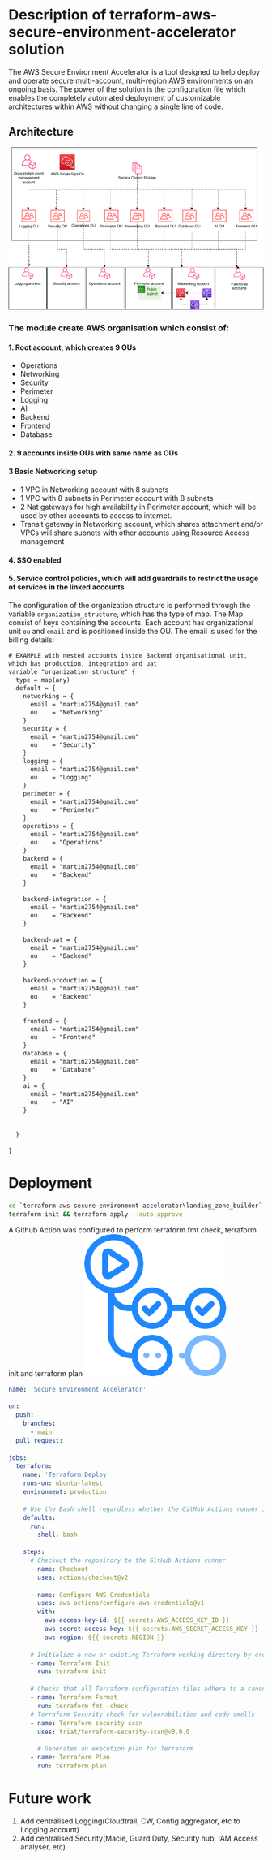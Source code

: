 # Description of terraform-aws-secure-environment-accelerator solution
The AWS Secure Environment Accelerator is a tool designed to help deploy and operate secure multi-account, multi-region AWS environments on an ongoing basis. The power of the solution is the configuration file which enables the completely automated deployment of customizable architectures within AWS without changing a single line of code.
## Architecture
![Architecture](terraform_secure_environment_accelerator_diagram_sample.drawio.png)
### The module create AWS organisation which consist of:
#### 1. Root account, which creates 9 OUs
- Operations
- Networking
- Security
- Perimeter
- Logging
- AI
- Backend
- Frontend
- Database
#### 2. 9 accounts inside OUs with same name as OUs
#### 3 Basic Networking setup
- 1 VPC in Networking account with 8 subnets
- 1 VPC with 8 subnets in Perimeter account with 8 subnets
- 2 Nat gateways for high availability in Perimeter account, which will be used by other accounts to access to internet.
- Transit gateway in Networking account, which shares attachment and/or VPCs will share subnets with other accounts using 
Resource Access management
#### 4. SSO enabled
#### 5. Service control policies, which will add guardrails to restrict the usage of services in the linked accounts

The configuration of the organization structure is performed through the variable `organization_structure`, which
has the type of map.
The Map consist of keys containing the accounts. 
Each account has organizational unit `ou` and `email` and is positioned inside the OU. 
The email is used for the billing details:
```hcl
# EXAMPLE with nested accounts inside Backend organisational unit, which has production, integration and uat
variable "organization_structure" {
  type = map(any)
  default = {
    networking = {
      email = "martin2754@gmail.com"
      ou    = "Networking"
    }
    security = {
      email = "martin2754@gmail.com"
      ou    = "Security"
    }
    logging = {
      email = "martin2754@gmail.com"
      ou    = "Logging"
    }
    perimeter = {
      email = "martin2754@gmail.com"
      ou    = "Perimeter"
    }
    operations = {
      email = "martin2754@gmail.com"
      ou    = "Operations"
    }
    backend = {
      email = "martin2754@gmail.com"
      ou    = "Backend"
    }

    backend-integration = {
      email = "martin2754@gmail.com"
      ou    = "Backend"
    }

    backend-uat = {
      email = "martin2754@gmail.com"
      ou    = "Backend"
    }

    backend-production = {
      email = "martin2754@gmail.com"
      ou    = "Backend"
    }

    frontend = {
      email = "martin2754@gmail.com"
      ou    = "Frontend"
    }
    database = {
      email = "martin2754@gmail.com"
      ou    = "Database"
    }
    ai = {
      email = "martin2754@gmail.com"
      ou    = "AI"
    }


  }

}
```
# Deployment
```bash
cd `terraform-aws-secure-environment-accelerator\landing_zone_builder`
terraform init && terraform apply --auto-approve
```
A Github Action was configured to perform terraform fmt check, terraform init and terraform plan
![Github Action](github_actions.png)
```yaml
name: 'Secure Environment Accelerator'

on:
  push:
    branches:
      - main
  pull_request:

jobs:
  terraform:
    name: 'Terraform Deploy'
    runs-on: ubuntu-latest
    environment: production

    # Use the Bash shell regardless whether the GitHub Actions runner is ubuntu-latest, macos-latest, or windows-latest
    defaults:
      run:
        shell: bash

    steps:
      # Checkout the repository to the GitHub Actions runner
      - name: Checkout
        uses: actions/checkout@v2

      - name: Configure AWS Credentials
        uses: aws-actions/configure-aws-credentials@v1
        with:
          aws-access-key-id: ${{ secrets.AWS_ACCESS_KEY_ID }}
          aws-secret-access-key: ${{ secrets.AWS_SECRET_ACCESS_KEY }}
          aws-region: ${{ secrets.REGION }}

      # Initialize a new or existing Terraform working directory by creating initial files, loading any remote state, downloading modules, etc.
      - name: Terraform Init
        run: terraform init

      # Checks that all Terraform configuration files adhere to a canonical format
      - name: Terraform Format
        run: terraform fmt -check
      # Terraform Security check for vulnerabilities and code smells
      - name: Terraform security scan
        uses: triat/terraform-security-scan@v3.0.0

        # Generates an execution plan for Terraform
      - name: Terraform Plan
        run: terraform plan
```
# Future work
1. Add centralised Logging(Cloudtrail, CW, Config aggregator, etc to Logging account)
2. Add centralised Security(Macie, Guard Duty, Security hub, IAM Access analyser, etc)
